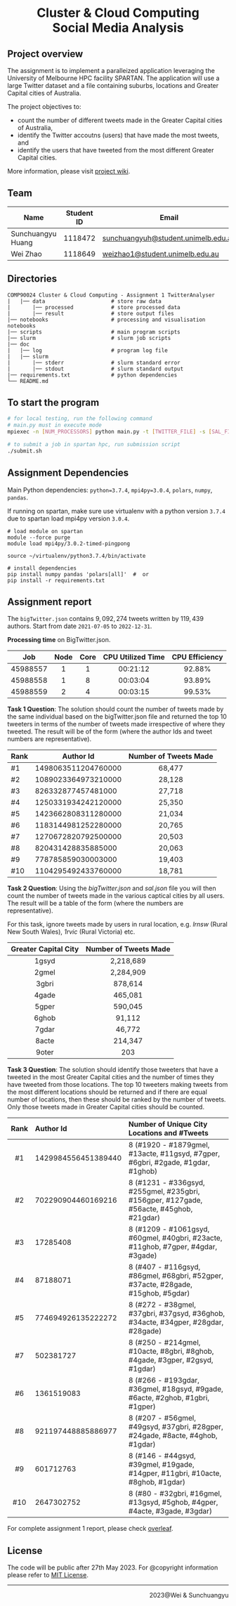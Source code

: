 <div align=center><h1>Cluster & Cloud Computing <br> Social Media Analysis</h1></div>

## Project overview

The assignment is to implement a paralleized application leveraging the University of Melbourne HPC facility SPARTAN. The application will use a large Twitter dataset and a file containing suburbs, locations and Greater Capital cities of Australia.

The project objectives to:

- count the number of different tweets made in the Greater Capital cities of Australia,
- identify the Twitter accoutns (users) that have made the most tweets, and
- identify the users that have tweeted from the most different Greater Capital cities.

More information, please visit [project wiki](https://github.com/rNLKJA/2023-S1-COMP90024-A1/wiki).

## Team

| Name              | Student ID | Email                               |
| ----------------- | :--------: | ----------------------------------- |
| Sunchuangyu Huang |  1118472   | sunchuangyuh@student.unimelb.edu.au |
| Wei Zhao          |  1118649   | weizhao1@student.unimelb.edu.au     |

## Directories

```
COMP90024 Cluster & Cloud Computing - Assignment 1 TwitterAnalyser
|   |── data                     # store raw data
|       |── processed            # store processed data
|       |── result               # store output files
|── notebooks                    # processing and visualisation notebooks
|── scripts                      # main program scripts
|── slurm                        # slurm job scripts
|── doc
|   |── log                      # program log file
|   |── slurm
|       |── stderr               # slurm standard error
|       |── stdout               # slurm standard output
|── requirements.txt             # python dependencies
└── README.md
```

## To start the program

```bash
# for local testing, run the following command
# main.py must in execute mode
mpiexec -n [NUM_PROCESSORS] python main.py -t [TWITTER_FILE] -s [SAL_FILE] -e [EMAIL_TARGET|OPTIONAL]

# to submit a job in spartan hpc, run submission script
./submit.sh
```

## Assignment Dependencies

Main Python dependencies: `python=3.7.4`, `mpi4py=3.0.4`, `polars`, `numpy`, `pandas`.

If running on spartan, make sure use virtualenv with a python version `3.7.4` due to spartan load mpi4py version `3.0.4`.

```{bash}
# load module on spartan
module --force purge
module load mpi4py/3.0.2-timed-pingpong

source ~/virtualenv/python3.7.4/bin/activate

# install dependencies
pip install numpy pandas 'polars[all]'  #  or
pip install -r requirements.txt
```

## Assignment report

The `bigTwitter.json` contains $9,092,274$ tweets written by $119,439$ authors. Start from date `2021-07-05` to `2022-12-31`.

**Processing time** on BigTwitter.json. 

| Job      | Node | Core | CPU Utilized Time | CPU Efficiency |
| :------: | :--: | :--: | :---------------: | :------------: |
| 45988557 | 1    | 1    | 00:21:12          | 92.88%         |
| 45988558 | 1    | 8    | 00:03:04          | 93.89%         |
| 45988559 | 2    | 4    | 00:03:15          | 99.53%         |

**Task 1 Question**: The solution should count the number of tweets made by the same individual based on the bigTwitter.json file and returned the top 10 tweeters in terms of the number of tweets made irrespective of where they tweeted. The result will be of the form (where the author Ids and tweet numbers are representative).

| Rank | Author Id           | Number of Tweets Made |
| :--- | ------------------- | :-------------------: |
| #1   | 1498063511204760000 |        68,477         |
| #2   | 1089023364973210000 |        28,128         |
| #3   | 826332877457481000  |        27,718         |
| #4   | 1250331934242120000 |        25,350         |
| #5   | 1423662808311280000 |        21,034         |
| #6   | 1183144981252280000 |        20,765         |
| #7   | 1270672820792500000 |        20,503         |
| #8   | 820431428835885000  |        20,063         |
| #9   | 778785859030003000  |        19,403         |
| #10  | 1104295492433760000 |        18,781         |

**Task 2 Question**: Using the _bigTwitter.json_ and _sal.json_ file you will then count the number of tweets made in the various captical cities by all users. The result will be a table of the form (where the numbers are representative).

For this task, ignore tweets made by users in rural location, e.g. _lrnsw_ (Rural New South Wales), _1rvic_ (Rural Victoria) etc.

| Greater Capital City | Number of Tweets Made |
| :------------------: | :-------------------: |
|        1gsyd         |       2,218,689       |
|        2gmel         |       2,284,909       |
|        3gbri         |        878,614        |
|        4gade         |        465,081        |
|        5gper         |        590,045        |
|        6ghob         |        91,112         |
|        7gdar         |        46,772         |
|        8acte         |        214,347        |
|        9oter         |          203          |

**Task 3 Question**: The solution should identify those tweeters that have a tweeted in the most Greater Capital cities and the number of times they have tweeted from those locations. The top 10 tweeters making tweets from the most different locations should be returned and if there are equal number of locations, then these should be ranked by the number of tweets. Only those tweets made in Greater Capital cities should be counted.

| Rank | Author Id           | Number of Unique City Locations and #Tweets                                             |
| :--: | :------------------ | :-------------------------------------------------------------------------------------- |
|  #1  | 1429984556451389440 | 8 (#1920 - #1879gmel, #13acte, #11gsyd, #7gper, #6gbri, #2gade, #1gdar, #1ghob)         |
|  #2  | 702290904460169216  | 8 (#1231 - #336gsyd, #255gmel, #235gbri, #156gper, #127gade, #56acte, #45ghob, #21gdar) |
|  #3  | 17285408            | 8 (#1209 - #1061gsyd, #60gmel, #40gbri, #23acte, #11ghob, #7gper, #4gdar, #3gade)       |
|  #4  | 87188071            | 8 (#407 - #116gsyd, #86gmel, #68gbri, #52gper, #37acte, #28gade, #15ghob, #5gdar)       |
|  #5  | 774694926135222272  | 8 (#272 - #38gmel, #37gbri, #37gsyd, #36ghob, #34acte, #34gper, #28gdar, #28gade)       |
|  #7  | 502381727           | 8 (#250 - #214gmel, #10acte, #8gbri, #8ghob, #4gade, #3gper, #2gsyd, #1gdar)            |
|  #6  | 1361519083          | 8 (#266 - #193gdar, #36gmel, #18gsyd, #9gade, #6acte, #2ghob, #1gbri, #1gper)           |
|  #8  | 921197448885886977  | 8 (#207 - #56gmel, #49gsyd, #37gbri, #28gper, #24gade, #8acte, #4ghob, #1gdar)          |
|  #9  | 601712763           | 8 (#146 - #44gsyd, #39gmel, #19gade, #14gper, #11gbri, #10acte, #8ghob, #1gdar)         |
| #10  | 2647302752          | 8 (#80 - #32gbri, #16gmel, #13gsyd, #5ghob, #4gper, #4acte, #3gade, #3gdar)             |

For complete assignment 1 report, please check [overleaf](https://www.overleaf.com/read/sdsczmmdxzvq).

## License

The code will be public after 27th May 2023. For @copyright information please refer to [MIT License](./LICENSE).

---

<p align=right>2023@Wei & Sunchuangyu</p>
